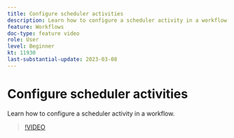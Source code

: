 ```yaml
---
title: Configure scheduler activities
description: Learn how to configure a scheduler activity in a workflow.
feature: Workflows
doc-type: feature video
role: User
level: Beginner
kt: 11930
last-substantial-update: 2023-03-08
---
```


# Configure scheduler activities

Learn how to configure a scheduler activity in a workflow.

>[!VIDEO](https://video.tv.adobe.com/v/3416037?quality=12&learn=on)
